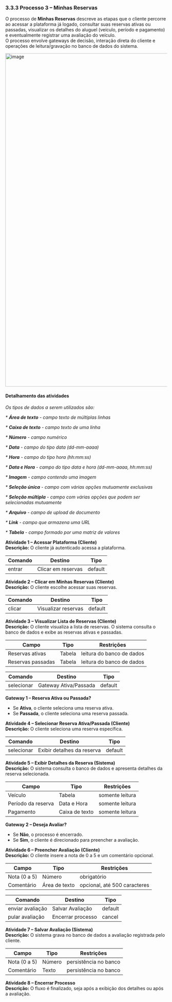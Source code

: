 ### 3.3.3 Processo 3 – Minhas Reservas

O processo de **Minhas Reservas** descreve as etapas que o cliente percorre ao acessar a plataforma já logado, consultar suas reservas ativas ou passadas, visualizar os detalhes do aluguel (veículo, período e pagamento) e eventualmente registrar uma avaliação do veículo.  
O processo envolve gateways de decisão, interação direta do cliente e operações de leitura/gravação no banco de dados do sistema.

<img width="1241" height="1038" alt="image" src="https://github.com/user-attachments/assets/4fb29c18-f76f-447e-9dbf-9d70f3efd5d5" />


#### Detalhamento das atividades

_Os tipos de dados a serem utilizados são:_

_* **Área de texto** - campo texto de múltiplas linhas_  

_* **Caixa de texto** - campo texto de uma linha_  

_* **Número** - campo numérico_  

_* **Data** - campo do tipo data (dd-mm-aaaa)_  

_* **Hora** - campo do tipo hora (hh:mm:ss)_  

_* **Data e Hora** - campo do tipo data e hora (dd-mm-aaaa, hh:mm:ss)_  

_* **Imagem** - campo contendo uma imagem_  

_* **Seleção única** - campo com várias opções mutuamente exclusivas_  

_* **Seleção múltipla** - campo com várias opções que podem ser selecionadas mutuamente_  

_* **Arquivo** - campo de upload de documento_  

_* **Link** - campo que armazena uma URL_  

_* **Tabela** - campo formado por uma matriz de valores_  


**Atividade 1 – Acessar Plataforma (Cliente)**  
**Descrição:** O cliente já autenticado acessa a plataforma.  

| **Comando**   | **Destino**         | **Tipo**   |
|---------------|---------------------|------------|
| entrar        | Clicar em reservas  | default    |

**Atividade 2 – Clicar em Minhas Reservas (Cliente)**  
**Descrição:** O cliente escolhe acessar suas reservas.  

| **Comando**   | **Destino**          | **Tipo**   |
|---------------|----------------------|------------|
| clicar        | Visualizar reservas  | default    |

**Atividade 3 – Visualizar Lista de Reservas (Cliente)**  
**Descrição:** O cliente visualiza a lista de reservas. O sistema consulta o banco de dados e exibe as reservas ativas e passadas.  

| **Campo**            | **Tipo**   | **Restrições**             |
|----------------------|------------|----------------------------|
| Reservas ativas      | Tabela     | leitura do banco de dados  |
| Reservas passadas    | Tabela     | leitura do banco de dados  |

| **Comando**   | **Destino**            | **Tipo**   |
|---------------|------------------------|------------|
| selecionar    | Gateway Ativa/Passada  | default    |

**Gateway 1 – Reserva Ativa ou Passada?**  
- Se **Ativa**, o cliente seleciona uma reserva ativa.  
- Se **Passada**, o cliente seleciona uma reserva passada.  

**Atividade 4 – Selecionar Reserva Ativa/Passada (Cliente)**  
**Descrição:** O cliente seleciona uma reserva específica.  

| **Comando**   | **Destino**                | **Tipo**   |
|---------------|----------------------------|------------|
| selecionar    | Exibir detalhes da reserva | default    |

**Atividade 5 – Exibir Detalhes da Reserva (Sistema)**  
**Descrição:** O sistema consulta o banco de dados e apresenta detalhes da reserva selecionada.  

| **Campo**            | **Tipo**       | **Restrições**      |
|----------------------|----------------|---------------------|
| Veículo              | Tabela         | somente leitura     |
| Período da reserva   | Data e Hora    | somente leitura     |
| Pagamento            | Caixa de texto | somente leitura     |

**Gateway 2 – Deseja Avaliar?**  
- Se **Não**, o processo é encerrado.  
- Se **Sim**, o cliente é direcionado para preencher a avaliação.  

**Atividade 6 – Preencher Avaliação (Cliente)**  
**Descrição:** O cliente insere a nota de 0 a 5 e um comentário opcional.  

| **Campo**        | **Tipo**        | **Restrições**                   |
|------------------|-----------------|----------------------------------|
| Nota (0 a 5)     | Número          | obrigatório                      |
| Comentário       | Área de texto   | opcional, até 500 caracteres     |

| **Comando**         | **Destino**            | **Tipo**   |
|---------------------|------------------------|------------|
| enviar avaliação    | Salvar Avaliação       | default    |
| pular avaliação     | Encerrar processo      | cancel     |

**Atividade 7 – Salvar Avaliação (Sistema)**  
**Descrição:** O sistema grava no banco de dados a avaliação registrada pelo cliente.  

| **Campo**         | **Tipo**   | **Restrições**        |
|-------------------|------------|-----------------------|
| Nota (0 a 5)      | Número     | persistência no banco |
| Comentário        | Texto      | persistência no banco |

**Atividade 8 – Encerrar Processo**  
**Descrição:** O fluxo é finalizado, seja após a exibição dos detalhes ou após a avaliação.  
